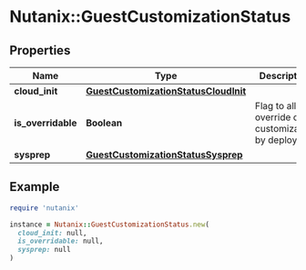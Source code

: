 # Nutanix::GuestCustomizationStatus

## Properties

| Name | Type | Description | Notes |
| ---- | ---- | ----------- | ----- |
| **cloud_init** | [**GuestCustomizationStatusCloudInit**](GuestCustomizationStatusCloudInit.md) |  | [optional] |
| **is_overridable** | **Boolean** | Flag to allow override of customization by deployer. | [optional] |
| **sysprep** | [**GuestCustomizationStatusSysprep**](GuestCustomizationStatusSysprep.md) |  | [optional] |

## Example

```ruby
require 'nutanix'

instance = Nutanix::GuestCustomizationStatus.new(
  cloud_init: null,
  is_overridable: null,
  sysprep: null
)
```

